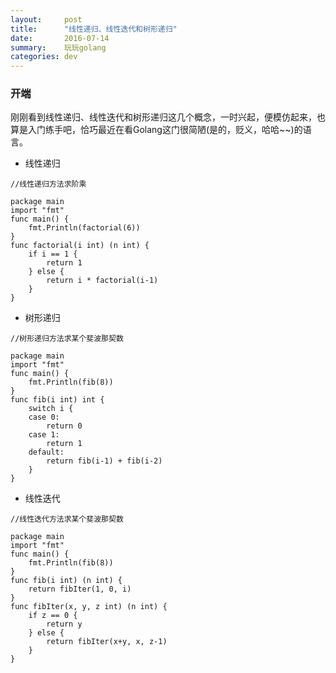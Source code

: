 ```yaml
---
layout:     post
title:      "线性递归、线性迭代和树形递归"
date:       2016-07-14
summary:	玩玩golang
categories: dev
---
```


### 开端

刚刚看到线性递归、线性迭代和树形递归这几个概念，一时兴起，便模仿起来，也算是入门练手吧，恰巧最近在看Golang这门很简陋(是的，贬义，哈哈~~)的语言。

* 线性递归

```golang
//线性递归方法求阶乘

package main
import "fmt"
func main() {
	fmt.Println(factorial(6))
}
func factorial(i int) (n int) {
	if i == 1 {
		return 1
	} else {
		return i * factorial(i-1)
	}
}
```

* 树形递归

```golang
//树形递归方法求某个斐波那契数

package main
import "fmt"
func main() {
	fmt.Println(fib(8))
}
func fib(i int) int {
	switch i {
	case 0:
		return 0
	case 1:
		return 1
	default:
		return fib(i-1) + fib(i-2)
	}
}
```
* 线性迭代

```golang
//线性迭代方法求某个斐波那契数

package main
import "fmt"
func main() {
	fmt.Println(fib(8))
}
func fib(i int) (n int) {
	return fibIter(1, 0, i)
}
func fibIter(x, y, z int) (n int) {
	if z == 0 {
		return y
	} else {
		return fibIter(x+y, x, z-1)
	}
}
```
